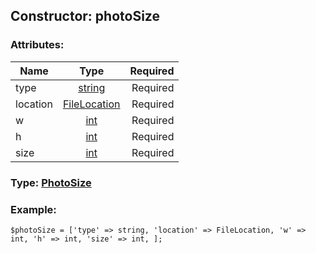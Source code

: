 ## Constructor: photoSize  

### Attributes:

| Name     |    Type       | Required |
|----------|:-------------:|---------:|
|type|[string](../types/string.md) | Required|
|location|[FileLocation](../types/FileLocation.md) | Required|
|w|[int](../types/int.md) | Required|
|h|[int](../types/int.md) | Required|
|size|[int](../types/int.md) | Required|


### Type: [PhotoSize](../types/PhotoSize.md)

### Example:


```
$photoSize = ['type' => string, 'location' => FileLocation, 'w' => int, 'h' => int, 'size' => int, ];
```